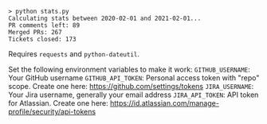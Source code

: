 ```
> python stats.py
Calculating stats between 2020-02-01 and 2021-02-01...
PR comments left: 89
Merged PRs: 267
Tickets closed: 173
```

Requires `requests` and `python-dateutil`.

Set the following environment variables to make it work:
`GITHUB_USERNAME`: Your GitHub username
`GITHUB_API_TOKEN`: Personal access token with "repo" scope. Create one here: https://github.com/settings/tokens
`JIRA_USERNAME`: Your Jira username, generally your email address
`JIRA_API_TOKEN`: API token for Atlassian. Create one here: https://id.atlassian.com/manage-profile/security/api-tokens
